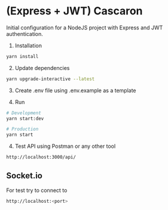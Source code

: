# (Express + JWT) Cascaron

Initial configuration for a NodeJS project with Express and JWT authentication.

1. Installation

```bash
yarn install
```

2. Update dependencies

```bash
yarn upgrade-interactive --latest
```

3. Create .env file using .env.example as a template

4. Run

```bash
# Development
yarn start:dev

# Production
yarn start
```

4. Test API using Postman or any other tool

```bash
http://localhost:3000/api/
```

## Socket.io

For test try to connect to

```bash
http://localhost:<port>
```
